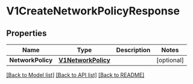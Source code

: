 # V1CreateNetworkPolicyResponse

## Properties

Name | Type | Description | Notes
------------ | ------------- | ------------- | -------------
**NetworkPolicy** | [**V1NetworkPolicy**](v1NetworkPolicy.md) |  | [optional] 

[[Back to Model list]](../README.md#documentation-for-models) [[Back to API list]](../README.md#documentation-for-api-endpoints) [[Back to README]](../README.md)


